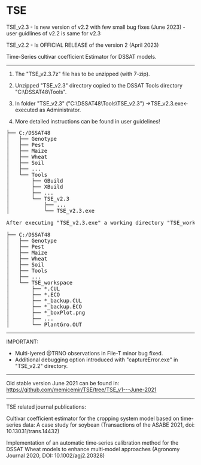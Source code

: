# TSE

TSE_v2.3 - Is new version of v2.2 with few small bug fixes (June 2023) - user guidlines of v2.2 is same for v2.3

TSE_v2.2 - Is OFFICIAL RELEASE of the version 2 (April 2023)

Time-Series cultivar coefficient Estimator for DSSAT models.

------------------------------------------------------------------------------------------------------------
1. The "TSE_v2.3.7z" file has to be unzipped (with 7-zip). 

2. Unzipped "TSE_v2.3" directory copied to the DSSAT Tools directory "C:\DSSAT48\Tools".

3. In folder "TSE_v2.3" ("C:\DSSAT48\Tools\TSE_v2.3")  ->TSE_v2.3.exe<- executed as Administrator.

4. More detailed instructions can be found in user guidelines!

<pre>
├── C:/DSSAT48
│   ├── Genotype
│   ├── Pest
│   ├── Maize
│   ├── Wheat
│   ├── Soil
│   ├── ...	
│   └── Tools
│       ├── GBuild
│       ├── XBuild
│       ├── ...
│       └── TSE_v2.3
│           ├── ...
│           └── TSE_v2.3.exe	

After executing "TSE_v2.3.exe" a working directory "TSE_workspace" is created where optimization is conducted and optimization output files saved:

├── C:/DSSAT48
│   ├── Genotype
│   ├── Pest
│   ├── Maize
│   ├── Wheat
│   ├── Soil
│   ├── Tools	
│   ├── ...	
│   └── TSE_workspace
│       ├── *.CUL
│       ├── *.ECO
│       ├── *_backup.CUL	
│       ├── *_backup.ECO
│       ├── *_boxPlot.png	
│       ├── ...	
│       └── PlantGro.OUT
</pre>
------------------------------------------------------------------------------------------------------------

IMPORTANT:
 - Multi-lyered @TRNO observations in File-T minor bug fixed.
 - Additional debugging option introduced with "captureError.exe" in "TSE_v2.2" directory. 

------------------------------------------------------------------------------------------------------------

Old stable version June 2021 can be found in: https://github.com/memicemir/TSE/tree/TSE_v1---June-2021

------------------------------------------------------------------------------------------------------------

TSE related journal publications:

Cultivar coefficient estimator for the cropping system model based on time-series data: A case study for soybean (Transactions of the ASABE 2021, doi: 10.13031/trans.14432)

Implementation of an automatic time‐series calibration method for the DSSAT Wheat models to enhance multi‐model approaches (Agronomy Journal 2020, DOI: 10.1002/agj2.20328)
